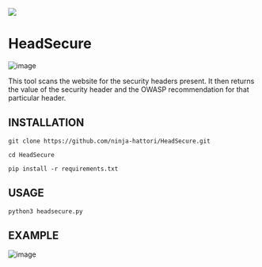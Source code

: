 [![](https://forthebadge.com/images/badges/made-with-python.svg)](https://www.python.org)

# HeadSecure

![image](https://user-images.githubusercontent.com/112231923/234759325-3886b545-e782-4547-b611-3439e30bbd09.png)

This tool scans the website for the security headers present. It then returns the value of the security header and the OWASP recommendation for that particular  header.


## INSTALLATION
```shell
git clone https://github.com/ninja-hattori/HeadSecure.git
```
```shell
cd HeadSecure
```
```shell
pip install -r requirements.txt
```

## USAGE
```shell
python3 headsecure.py
```

## EXAMPLE
![image](https://user-images.githubusercontent.com/112231923/234761323-7c6fff12-6b66-4c46-8372-b0cb20c2a591.png)
